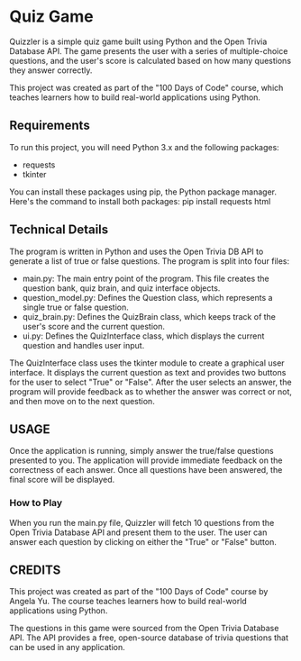# Quiz Game

Quizzler is a simple quiz game built using Python and the Open Trivia Database API. The game presents the user with a series of multiple-choice questions, and the user's score is calculated based on how many questions they answer correctly.

This project was created as part of the "100 Days of Code" course, which teaches learners how to build real-world applications using Python.

## Requirements

To run this project, you will need Python 3.x and the following packages:

- requests
- tkinter

You can install these packages using pip, the Python package manager. Here's the command to install both packages:
pip install requests html


## Technical Details

The program is written in Python and uses the Open Trivia DB API to generate a list of true or false questions. The program is split into four files:

- main.py: The main entry point of the program. This file creates the question bank, quiz brain, and quiz interface objects.
- question_model.py: Defines the Question class, which represents a single true or false question.
- quiz_brain.py: Defines the QuizBrain class, which keeps track of the user's score and the current question.
- ui.py: Defines the QuizInterface class, which displays the current question and handles user input.

The QuizInterface class uses the tkinter module to create a graphical user interface.
It displays the current question as text and provides two buttons for the user to select "True" or "False".
After the user selects an answer, the program will provide feedback as to whether the answer was correct or not, and then move on to the next question.

## USAGE

Once the application is running, simply answer the true/false questions presented to you. 
The application will provide immediate feedback on the correctness of each answer. 
Once all questions have been answered, the final score will be displayed.

### How to Play

When you run the main.py file, Quizzler will fetch 10 questions from the Open Trivia Database API and present them to the user.
The user can answer each question by clicking on either the "True" or "False" button.

## CREDITS

This project was created as part of the "100 Days of Code" course by Angela Yu.
The course teaches learners how to build real-world applications using Python.

The questions in this game were sourced from the Open Trivia Database API. 
The API provides a free, open-source database of trivia questions that can be used in any application.


